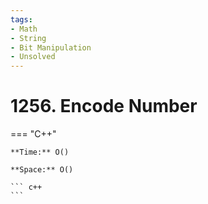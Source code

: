 ```yaml
---
tags:
- Math
- String
- Bit Manipulation
- Unsolved
---
```



# 1256. Encode Number

=== "C++"

    **Time:** O()

    **Space:** O()

    ``` c++
    ```